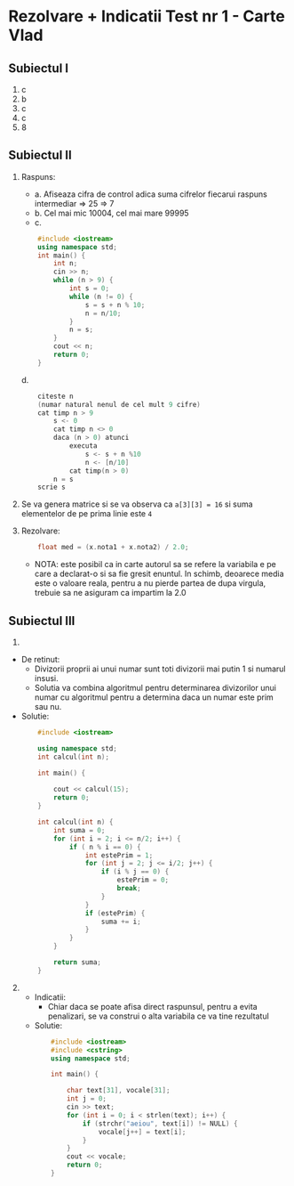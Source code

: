 # Rezolvare + Indicatii Test nr 1 - Carte Vlad

## Subiectul I
1. c
2. b
3. c
4. c
5. 8

## Subiectul II
1. Raspuns:
    - a. Afiseaza cifra de control adica suma cifrelor fiecarui raspuns intermediar => 25 => 7
    - b. Cel mai mic 10004, cel mai mare 99995
    - c. 
    ```c++
        #include <iostream>
        using namespace std;
        int main() {
            int n;
            cin >> n;
            while (n > 9) {
                int s = 0;
                while (n != 0) {
                    s = s + n % 10;
                    n = n/10;
                }
                n = s;
            }
            cout << n;
            return 0;
        }
    ```
    d. 
    ```C++
        citeste n
        (numar natural nenul de cel mult 9 cifre)
        cat timp n > 9
            s <- 0
            cat timp n <> 0
            daca (n > 0) atunci
                executa
                    s <- s + n %10
                    n <- [n/10]
                cat timp(n > 0)
            n = s
        scrie s
    ```
2. Se va genera matrice si se va observa ca `a[3][3] = 16` si suma elementelor de pe prima linie este `4`

3. Rezolvare:
    ```c++
        float med = (x.nota1 + x.nota2) / 2.0;
    ```
    - NOTA: este posibil ca in carte autorul sa se refere la variabila e pe care a declarat-o si sa fie gresit enuntul. In schimb, deoarece media este o valoare reala, pentru a nu pierde partea de dupa virgula, trebuie sa ne asiguram ca impartim la 2.0

## Subiectul III

1. 
- De retinut:
    - Divizorii proprii ai unui numar sunt toti divizorii mai putin 1 si numarul insusi.
    - Solutia va combina algoritmul pentru determinarea divizorilor unui numar cu algoritmul pentru a determina daca un numar este prim sau nu.
- Solutie:
    ```c++
        #include <iostream>

        using namespace std;
        int calcul(int n);

        int main() {
        
            cout << calcul(15);
            return 0;
        }

        int calcul(int n) {
            int suma = 0;
            for (int i = 2; i <= n/2; i++) {
                if ( n % i == 0) {
                    int estePrim = 1;
                    for (int j = 2; j <= i/2; j++) {
                        if (i % j == 0) {
                            estePrim = 0;
                            break;
                        }
                    }
                    if (estePrim) {
                        suma += i;
                    }
                }
            }

            return suma;
        }

    ```

2. 
    - Indicatii:
        - Chiar daca se poate afisa direct raspunsul, pentru a evita penalizari, se va construi o alta variabila ce va tine rezultatul
    - Solutie:
        ```c++
            #include <iostream>
            #include <cstring>
            using namespace std;

            int main() {

                char text[31], vocale[31];
                int j = 0;
                cin >> text;
                for (int i = 0; i < strlen(text); i++) {
                    if (strchr("aeiou", text[i]) != NULL) {
                        vocale[j++] = text[i];
                    }
                }
                cout << vocale;
                return 0;
            }

        ```